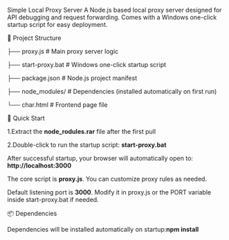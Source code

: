 Simple Local Proxy Server
A Node.js based local proxy server designed for API debugging and request forwarding. Comes with a Windows one-click startup script for easy deployment.

📁 Project Structure

├── proxy.js           # Main proxy server logic

├── start-proxy.bat    # Windows one-click startup script

├── package.json       # Node.js project manifest

├── node_modules/      # Dependencies (installed automatically on first run)

└── char.html          # Frontend page file

🚀 Quick Start

1.Extract the **node_rodules.rar** file after the first pull

2.Double-click to run the startup script: **start-proxy.bat**

After successful startup, your browser will automatically open to: **http://localhost:3000**

The core script is **proxy.js**. You can customize proxy rules as needed.

Default listening port is **3000**. Modify it in proxy.js or the PORT variable inside start-proxy.bat if needed.

📦 Dependencies

Dependencies will be installed automatically on startup:**npm install**
